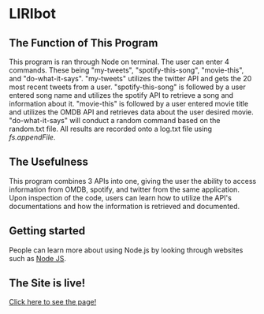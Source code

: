 # LIRIbot

## The Function of This Program
This program is ran through Node on terminal. The user can enter 4 commands. These being "my-tweets", "spotify-this-song", "movie-this", and "do-what-it-says". "my-tweets" utilizes the twitter API and gets the 20 most recent tweets from a user. "spotify-this-song" is followed by a user entered song name and utilizes the spotify API to retrieve a song and information about it. "movie-this" is followed by a user entered movie title and utilizes the OMDB API and retrieves data about the user desired movie. "do-what-it-says" will conduct a random command based on the random.txt file. All results are recorded onto a log.txt file using *fs.appendFile*.


## The Usefulness
This program combines 3 APIs into one, giving the user the ability to access information from OMDB, spotify, and twitter from the same application. Upon inspection of the code, users can learn how to utilize the API's documentations and how the information is retrieved and documented.


## Getting started
People can learn more about using Node.js by looking through websites such as [Node JS](https://nodejs.org/en/).


## The Site is live!
[Click here to see the page!](https://marviesolis.github.io/LIRIbot/)